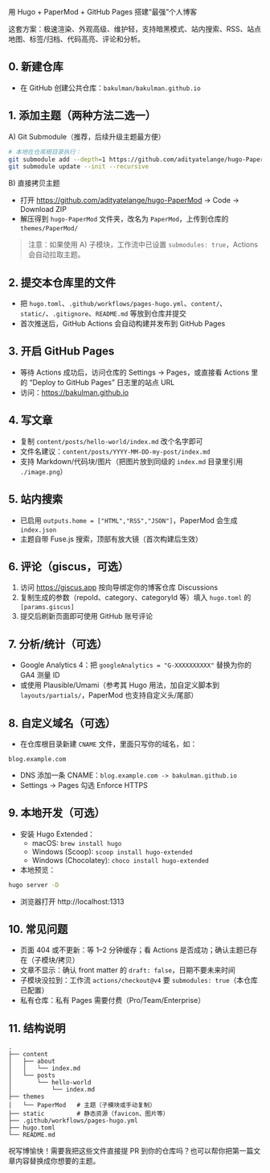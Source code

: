  用 Hugo + PaperMod + GitHub Pages 搭建“最强”个人博客

这套方案：极速渲染、外观高级、维护轻，支持暗黑模式、站内搜索、RSS、站点地图、标签/归档、代码高亮、评论和分析。

## 0. 新建仓库
- 在 GitHub 创建公共仓库：`bakulman/bakulman.github.io`

## 1. 添加主题（两种方法二选一）

A) Git Submodule（推荐，后续升级主题最方便）
```bash
# 本地在仓库根目录执行：
git submodule add --depth=1 https://github.com/adityatelange/hugo-PaperMod.git themes/PaperMod
git submodule update --init --recursive
```

B) 直接拷贝主题
- 打开 https://github.com/adityatelange/hugo-PaperMod → Code → Download ZIP
- 解压得到 `hugo-PaperMod` 文件夹，改名为 `PaperMod`，上传到仓库的 `themes/PaperMod/`

> 注意：如果使用 A) 子模块，工作流中已设置 `submodules: true`，Actions 会自动拉取主题。

## 2. 提交本仓库里的文件
- 把 `hugo.toml`、`.github/workflows/pages-hugo.yml`、`content/`、`static/`、`.gitignore`、`README.md` 等放到仓库并提交
- 首次推送后，GitHub Actions 会自动构建并发布到 GitHub Pages

## 3. 开启 GitHub Pages
- 等待 Actions 成功后，访问仓库的 Settings → Pages，或直接看 Actions 里的 “Deploy to GitHub Pages” 日志里的站点 URL
- 访问：https://bakulman.github.io

## 4. 写文章
- 复制 `content/posts/hello-world/index.md` 改个名字即可
- 文件名建议：`content/posts/YYYY-MM-DD-my-post/index.md`
- 支持 Markdown/代码块/图片（把图片放到同级的 `index.md` 目录里引用 `./image.png`）

## 5. 站内搜索
- 已启用 `outputs.home = ["HTML","RSS","JSON"]`，PaperMod 会生成 `index.json`
- 主题自带 Fuse.js 搜索，顶部有放大镜（首次构建后生效）

## 6. 评论（giscus，可选）
1) 访问 https://giscus.app 按向导绑定你的博客仓库 Discussions
2) 复制生成的参数（repoId、category、categoryId 等）填入 `hugo.toml` 的 `[params.giscus]`
3) 提交后刷新页面即可使用 GitHub 账号评论

## 7. 分析/统计（可选）
- Google Analytics 4：把 `googleAnalytics = "G-XXXXXXXXXX"` 替换为你的 GA4 测量 ID
- 或使用 Plausible/Umami（参考其 Hugo 用法，加自定义脚本到 `layouts/partials/`，PaperMod 也支持自定义头/尾部）

## 8. 自定义域名（可选）
- 在仓库根目录新建 `CNAME` 文件，里面只写你的域名，如：
```
blog.example.com
```
- DNS 添加一条 CNAME：`blog.example.com -> bakulman.github.io`
- Settings → Pages 勾选 Enforce HTTPS

## 9. 本地开发（可选）
- 安装 Hugo Extended：
  - macOS: `brew install hugo`
  - Windows (Scoop): `scoop install hugo-extended`
  - Windows (Chocolatey): `choco install hugo-extended`
- 本地预览：
```bash
hugo server -D
```
- 浏览器打开 http://localhost:1313

## 10. 常见问题
- 页面 404 或不更新：等 1–2 分钟缓存；看 Actions 是否成功；确认主题已存在（子模块/拷贝）
- 文章不显示：确认 front matter 的 `draft: false`，日期不要未来时间
- 子模块没拉到：工作流 `actions/checkout@v4` 要 `submodules: true`（本仓库已配置）
- 私有仓库：私有 Pages 需要付费（Pro/Team/Enterprise）

## 11. 结构说明
```
.
├── content
│   ├── about
│   │   └── index.md
│   └── posts
│       └── hello-world
│           └── index.md
├── themes
│   └── PaperMod   # 主题（子模块或手动复制）
├── static         # 静态资源（favicon、图片等）
├── .github/workflows/pages-hugo.yml
├── hugo.toml
└── README.md
```

祝写博愉快！需要我把这些文件直接提 PR 到你的仓库吗？也可以帮你把第一篇文章内容替换成你想要的主题。

